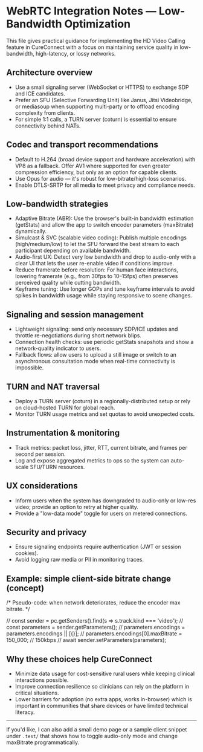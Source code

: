 # WebRTC Integration Notes — Low-Bandwidth Optimization

This file gives practical guidance for implementing the HD Video Calling feature in CureConnect with a focus on maintaining service quality in low-bandwidth, high-latency, or lossy networks.

## Architecture overview

- Use a small signaling server (WebSocket or HTTPS) to exchange SDP and ICE candidates.
- Prefer an SFU (Selective Forwarding Unit) like Janus, Jitsi Videobridge, or mediasoup when supporting multi-party or to offload encoding complexity from clients.
- For simple 1:1 calls, a TURN server (coturn) is essential to ensure connectivity behind NATs.

## Codec and transport recommendations

- Default to H.264 (broad device support and hardware acceleration) with VP8 as a fallback. Offer AV1 where supported for even greater compression efficiency, but only as an option for capable clients.
- Use Opus for audio — it's robust for low-bitrate/high-loss scenarios.
- Enable DTLS-SRTP for all media to meet privacy and compliance needs.

## Low-bandwidth strategies

- Adaptive Bitrate (ABR): Use the browser's built-in bandwidth estimation (getStats) and allow the app to switch encoder parameters (maxBitrate) dynamically.
- Simulcast & SVC (scalable video coding): Publish multiple encodings (high/medium/low) to let the SFU forward the best stream to each participant depending on available bandwidth.
- Audio-first UX: Detect very low bandwidth and drop to audio-only with a clear UI that lets the user re-enable video if conditions improve.
- Reduce framerate before resolution: For human face interactions, lowering framerate (e.g., from 30fps to 10–15fps) often preserves perceived quality while cutting bandwidth.
- Keyframe tuning: Use longer GOPs and tune keyframe intervals to avoid spikes in bandwidth usage while staying responsive to scene changes.

## Signaling and session management

- Lightweight signaling: send only necessary SDP/ICE updates and throttle re-negotiations during short network blips.
- Connection health checks: use periodic getStats snapshots and show a network-quality indicator to users.
- Fallback flows: allow users to upload a still image or switch to an asynchronous consultation mode when real-time connectivity is impossible.

## TURN and NAT traversal

- Deploy a TURN server (coturn) in a regionally-distributed setup or rely on cloud-hosted TURN for global reach.
- Monitor TURN usage metrics and set quotas to avoid unexpected costs.

## Instrumentation & monitoring

- Track metrics: packet loss, jitter, RTT, current bitrate, and frames per second per session.
- Log and expose aggregated metrics to ops so the system can auto-scale SFU/TURN resources.

## UX considerations

- Inform users when the system has downgraded to audio-only or low-res video; provide an option to retry at higher quality.
- Provide a "low-data mode" toggle for users on metered connections.

## Security and privacy

- Ensure signaling endpoints require authentication (JWT or session cookies).
- Avoid logging raw media or PII in monitoring traces.

## Example: simple client-side bitrate change (concept)

/*
Pseudo-code: when network deteriorates, reduce the encoder max bitrate.
*/

// const sender = pc.getSenders().find(s => s.track.kind === 'video');
// const parameters = sender.getParameters();
// parameters.encodings = parameters.encodings || [{}];
// parameters.encodings[0].maxBitrate = 150_000; // 150kbps
// await sender.setParameters(parameters);

## Why these choices help CureConnect

- Minimize data usage for cost-sensitive rural users while keeping clinical interactions possible.
- Improve connection resilience so clinicians can rely on the platform in critical situations.
- Lower barriers for adoption (no extra apps, works in-browser) which is important in communities that share devices or have limited technical literacy.

---

If you'd like, I can also add a small demo page or a sample client snippet under `.test/` that shows how to toggle audio-only mode and change maxBitrate programmatically.
